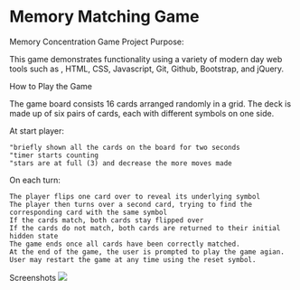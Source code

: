 # Memory Matching Game
Memory Concentration Game
Project Purpose:

This game demonstrates functionality using a variety of modern day web tools such as , HTML, CSS, Javascript, Git, Github, Bootstrap, and jQuery.

   

How to Play the Game

The game board consists 16 cards arranged randomly in a grid. The deck is made up of six pairs of cards, each with different symbols on one side.

At start player:

    "briefly shown all the cards on the board for two seconds
    "timer starts counting
    "stars are at full (3) and decrease the more moves made
    

On each turn:

    The player flips one card over to reveal its underlying symbol
    The player then turns over a second card, trying to find the corresponding card with the same symbol
    If the cards match, both cards stay flipped over
    If the cards do not match, both cards are returned to their initial hidden state
    The game ends once all cards have been correctly matched.
    At the end of the game, the user is prompted to play the game agian.
    User may restart the game at any time using the reset symbol.

Screenshots
<img src="http://g.recordit.co/SCnti9sE6z.gif"/>
